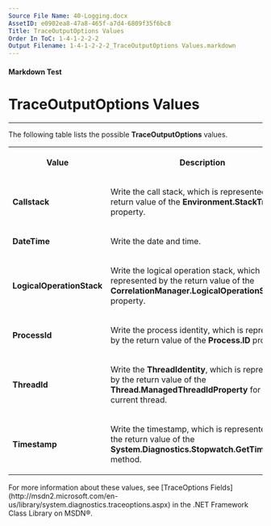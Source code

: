 ```yaml
---
Source File Name: 40-Logging.docx
AssetID: e0902ea8-47a8-465f-a7d4-6809f35f6bc8
Title: TraceOutputOptions Values
Order In ToC: 1-4-1-2-2-2
Output Filename: 1-4-1-2-2-2_TraceOutputOptions Values.markdown
---
```


#### Markdown Test ####
# TraceOutputOptions Values #
----------

The following table lists the possible **TraceOutputOptions** values.  
<table xmlns:xlink="http://www.w3.org/1999/xlink"><tr><th><p>Value</p></th><th><p>Description</p></th></tr><tr><td><p><b>Callstack</b></p></td><td><p>Write the call stack, which is represented by the return value of the <hlink xlink:type="simple" xlink:show="new" xlink:actuate="onRequest" xlink:href="http://msdn2.microsoft.com/en-us/library/system.environment.stacktrace.aspx"><b>Environment.StackTrace</b></hlink> property. </p></td></tr><tr><td><p><b>DateTime</b></p></td><td><p>Write the date and time.</p></td></tr><tr><td><p><b>LogicalOperationStack</b></p></td><td><p>Write the logical operation stack, which is represented by the return value of the <hlink xlink:type="simple" xlink:show="new" xlink:actuate="onRequest" xlink:href="http://msdn2.microsoft.com/en-us/library/system.diagnostics.correlationmanager.logicaloperationstack.aspx"><b>CorrelationManager.LogicalOperationStack</b></hlink> property. </p></td></tr><tr><td><p><b>ProcessId</b></p></td><td><p>Write the process identity, which is represented by the return value of the <hlink xlink:type="simple" xlink:show="new" xlink:actuate="onRequest" xlink:href="http://msdn2.microsoft.com/en-us/library/system.diagnostics.process.id.aspx"><b>Process.ID</b></hlink> property. </p></td></tr><tr><td><p><b>ThreadId</b></p></td><td><p>Write the <b>ThreadIdentity</b>, which is represented by the return value of the <hlink xlink:type="simple" xlink:show="new" xlink:actuate="onRequest" xlink:href="http://msdn2.microsoft.com/en-us/library/system.threading.thread.managedthreadid.aspx"><b>Thread.ManagedThreadIdProperty</b></hlink> for the current thread. </p></td></tr><tr><td><p><b>Timestamp</b></p></td><td><p>Write the timestamp, which is represented by the return value of the <hlink xlink:type="simple" xlink:show="new" xlink:actuate="onRequest" xlink:href="http://msdn2.microsoft.com/en-us/library/system.diagnostics.stopwatch.gettimestamp.aspx"><b>System.Diagnostics.Stopwatch.GetTimeStamp</b></hlink> method. </p></td></tr></table><a name="categorysource" href="#" xmlns:xlink="http://www.w3.org/1999/xlink"><span /></a>
For more information about these values, see [TraceOptions Fields](http://msdn2.microsoft.com/en-us/library/system.diagnostics.traceoptions.aspx) in the .NET Framework Class Library on MSDN®.  

